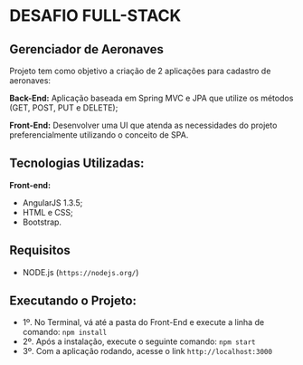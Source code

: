 # DESAFIO FULL-STACK
## Gerenciador de Aeronaves

 Projeto tem como objetivo a criação de 2 aplicações para cadastro de aeronaves:

**Back-End:** Aplicação baseada em Spring MVC e JPA que utilize os métodos (GET, POST, PUT e DELETE);

**Front-End:** Desenvolver uma UI que atenda as necessidades do projeto preferencialmente
utilizando o conceito de SPA.

## Tecnologias Utilizadas:
**Front-end:**
* AngularJS 1.3.5;
* HTML e CSS;
* Bootstrap.

## Requisitos
* NODE.js (`https://nodejs.org/`)

## Executando o Projeto:

* 1º. No Terminal, vá até a pasta do Front-End e execute a linha de comando: `npm install`
* 2º. Após a instalação, execute o seguinte comando: `npm start`
* 3º. Com a aplicação rodando, acesse o link `http://localhost:3000`
